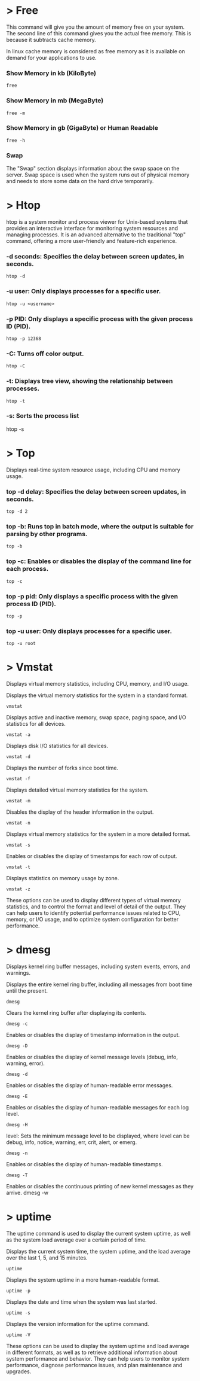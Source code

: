 # > Free

This command will give you the amount of memory free on your system. The second line of this command gives you the actual free memory. This is because it subtracts cache memory.


In linux cache memory is considered as free memory as it is available on demand for your applications to use.


### Show Memory in kb (KiloByte)
    free

###   Show Memory in mb (MegaByte)
    free -m

### Show Memory in gb (GigaByte) or Human Readable

    free -h


### Swap

The "Swap" section displays information about the swap space on the server. Swap space is used when the system runs out of physical memory and needs to store some data on the hard drive temporarily.


# > Htop

htop is a system monitor and process viewer for Unix-based systems that provides an interactive interface for monitoring system resources and managing processes. It is an advanced alternative to the traditional "top" command, offering a more user-friendly and feature-rich experience.

### -d seconds: Specifies the delay between screen updates, in seconds.

    htop -d

### -u user: Only displays processes for a specific user.

    htop -u <username>

### -p PID: Only displays a specific process with the given process ID (PID).

    htop -p 12368

### -C: Turns off color output.

    htop -C

### -t: Displays tree view, showing the relationship between processes.

    htop -t

### -s: Sorts the process list

htop -s


# > Top

Displays real-time system resource usage, including CPU and memory usage.

### top -d delay: Specifies the delay between screen updates, in seconds.
    top -d 2

### top -b: Runs top in batch mode, where the output is suitable for parsing by other programs.
    top -b

### top -c: Enables or disables the display of the command line for each process.
    top -c

### top -p pid: Only displays a specific process with the given process ID (PID).
    top -p

### top -u user: Only displays processes for a specific user.
    top -u root


# > Vmstat
Displays virtual memory statistics, including CPU, memory, and I/O usage.

Displays the virtual memory statistics for the system in a standard format.

    vmstat

Displays active and inactive memory, swap space, paging space, and I/O statistics for all devices.

    vmstat -a

Displays disk I/O statistics for all devices.

    vmstat -d

Displays the number of forks since boot time.
    
    vmstat -f

Displays detailed virtual memory statistics for the system.

    vmstat -m

Disables the display of the header information in the output.

    vmstat -n
    
Displays virtual memory statistics for the system in a more detailed format.

    vmstat -s
    
Enables or disables the display of timestamps for each row of output.

    vmstat -t
    
Displays statistics on memory usage by zone.

    vmstat -z
    
These options can be used to display different types of virtual memory statistics, and to control the format and level of detail of the output. They can help users to identify potential performance issues related to CPU, memory, or I/O usage, and to optimize system configuration for better performance.

# > dmesg
 Displays kernel ring buffer messages, including system events, errors, and warnings.

Displays the entire kernel ring buffer, including all messages from boot time until the present.

    dmesg

Clears the kernel ring buffer after displaying its contents.

    dmesg -c
    
Enables or disables the display of timestamp information in the output.

    dmesg -D
    
Enables or disables the display of kernel message levels (debug, info, warning, error).

    dmesg -d
    
Enables or disables the display of human-readable error messages.

    dmesg -E
    
Enables or disables the display of human-readable messages for each log level.

    dmesg -H
    
level: Sets the minimum message level to be displayed, where level can be debug, info, notice, warning, err, crit, alert, or emerg.

    dmesg -n
    
Enables or disables the display of human-readable timestamps.

    dmesg -T
    
Enables or disables the continuous printing of new kernel messages as they arrive.
    dmesg -w

# > uptime

The uptime command is used to display the current system uptime, as well as the system load average over a certain period of time. 

Displays the current system time, the system uptime, and the load average over the last 1, 5, and 15 minutes.

    uptime
    
Displays the system uptime in a more human-readable format.

    uptime -p
    
Displays the date and time when the system was last started.

    uptime -s
    
Displays the version information for the uptime command.

    uptime -V
    
These options can be used to display the system uptime and load average in different formats, as well as to retrieve additional information about system performance and behavior. They can help users to monitor system performance, diagnose performance issues, and plan maintenance and upgrades.


